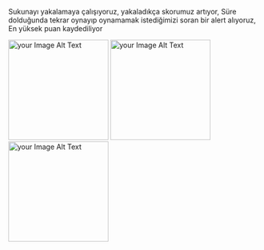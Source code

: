 Sukunayı yakalamaya çalışıyoruz, yakaladıkça skorumuz artıyor, Süre dolduğunda tekrar oynayıp oynamamak istediğimizi soran bir alert alıyoruz, En yüksek puan kaydediliyor

<img src = "https://github.com/Muhammetsaman/Swift_Course/assets/134100718/92cd6fde-e04c-482d-8210-c23a348e0a3c" alt="your Image Alt Text" width="200"/>
<img src = "https://github.com/Muhammetsaman/Swift_Course/assets/134100718/51bdfbf2-e70d-4681-9f54-e9b23cb7f477" alt="your Image Alt Text" width="200"/>
<img src = "https://github.com/Muhammetsaman/Swift_Course/assets/134100718/fd2209db-cff5-4b25-9f51-accc1e5d0bdc" alt="your Image Alt Text" width="200"/>
